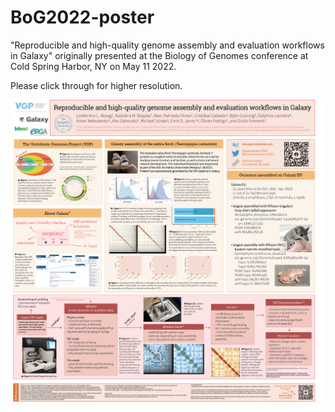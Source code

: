 # BoG2022-poster
"Reproducible and high-quality genome assembly and evaluation workflows in Galaxy" originally presented at the Biology of Genomes conference at Cold Spring Harbor, NY on May 11 2022. 

Please click through for higher resolution.

![poster](abueg_poster_BoG2022_final.png)
